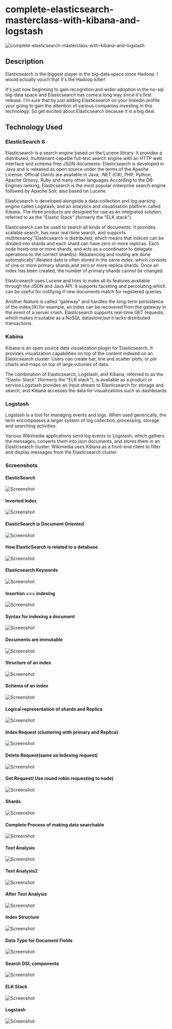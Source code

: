# complete-elasticsearch-masterclass-with-kibana-and-logstash
![complete-elasticsearch-masterclass-with-kibana-and-logstash](./Screenshots/Screenshot1.png?raw=true "complete-elasticsearch-masterclass-with-kibana-and-logstash")

## Description 

Elasticsearch is the biggest player in the big-data space since Hadoop. I would actually vouch that it's the Hadoop killer!

It's just now beginning to gain recognition and wider adoption in the no-sql big-data space and Elasticsearch has come a long way since it's first release. I'm sure that by just adding Elasticsearch on your linkedin profile your going to gain the attention of various companies investing in this technology. So get excited about Elasticsearch because it is a big deal.

## Technology Used

### ElasticSearch 6

Elasticsearch is a search engine based on the Lucene library. It provides a distributed, multitenant-capable full-text search engine with an HTTP web interface and schema-free JSON documents. Elasticsearch is developed in Java and is released as open source under the terms of the Apache License. Official clients are available in Java, .NET (C#), PHP, Python, Apache Groovy, Ruby and many other languages.According to the DB-Engines ranking, Elasticsearch is the most popular enterprise search engine followed by Apache Solr, also based on Lucene.

Elasticsearch is developed alongside a data-collection and log-parsing engine called Logstash, and an analytics and visualisation platform called Kibana. The three products are designed for use as an integrated solution, referred to as the "Elastic Stack" (formerly the "ELK stack").

Elasticsearch can be used to search all kinds of documents. It provides scalable search, has near real-time search, and supports multitenancy."Elasticsearch is distributed, which means that indices can be divided into shards and each shard can have zero or more replicas. Each node hosts one or more shards, and acts as a coordinator to delegate operations to the correct shard(s). Rebalancing and routing are done automatically".Related data is often stored in the same index, which consists of one or more primary shards,and zero or more replica shards. Once an index has been created, the number of primary shards cannot be changed.

Elasticsearch uses Lucene and tries to make all its features available through the JSON and Java API. It supports facetting and percolating,which can be useful for notifying if new documents match for registered queries.

Another feature is called "gateway" and handles the long-term persistence of the index;[9] for example, an index can be recovered from the gateway in the event of a server crash. Elasticsearch supports real-time GET requests, which makes it suitable as a NoSQL datastore,but it lacks distributed transactions.

### Kabina 

Kibana is an open source data visualization plugin for Elasticsearch. It provides visualization capabilities on top of the content indexed on an Elasticsearch cluster. Users can create bar, line and scatter plots, or pie charts and maps on top of large volumes of data.

The combination of Elasticsearch, Logstash, and Kibana, referred to as the "Elastic Stack" (formerly the "ELK stack"), is available as a product or service.Logstash provides an input stream to Elasticsearch for storage and search, and Kibana accesses the data for visualizations such as dashboards

### Logstash

Logstash is a tool for managing events and logs. When used generically, the term encompasses a larger system of log collection, processing, storage and searching activities.

Various Wikimedia applications send log events to Logstash, which gathers the messages, converts them into json documents, and stores them in an Elasticsearch cluster. Wikimedia uses Kibana as a front-end client to filter and display messages from the Elasticsearch cluster.


### Screenshots


#### ElasticSearch
![Screenshot](./Screenshots/Screenshot2.png?raw=true "Screenshot")

#### Inverted Index
![Screenshot](./Screenshots/Screenshot3.png?raw=true "Screenshot")

#### ElasticSearch is Document Oriented
![Screenshot](./Screenshots/Screenshot4.png?raw=true "Screenshot")

#### How ElasticSearch is related to a database
![Screenshot](./Screenshots/Screenshot5.png?raw=true "Screenshot")

#### Elasticsearch Keywords
![Screenshot](./Screenshots/Screenshot6.png?raw=true "Screenshot")

#### Insertion === indexing
![Screenshot](./Screenshots/Screenshot7.png?raw=true "Screenshot")

#### Syntax for indexing a document
![Screenshot](./Screenshots/Screenshot8.png?raw=true "Screenshot")

#### Documents are immutable
![Screenshot](./Screenshots/Screenshot9.png?raw=true "Screenshot")

#### Structure of an index
![Screenshot](./Screenshots/Screenshot10.png?raw=true "Screenshot")

#### Schema of an index
![Screenshot](./Screenshots/Screenshot11.png?raw=true "Screenshot")

#### Logical representation of shards and Replica
![Screenshot](./Screenshots/Screenshot12.png?raw=true "Screenshot")

#### Index Request (clustering with primary and Replica)
![Screenshot](./Screenshots/Screenshot13.png?raw=true "Screenshot")

#### Delete Request(same as Indexing request)
![Screenshot](./Screenshots/Screenshot14.png?raw=true "Screenshot")

#### Get Request( Use round robin requesting to node)
![Screenshot](./Screenshots/Screenshot15.png?raw=true "Screenshot")

#### Shards
![Screenshot](./Screenshots/Screenshot16.png?raw=true "Screenshot")

#### Complete Process of making data searchable
![Screenshot](./Screenshots/Screenshot17.png?raw=true "Screenshot")

#### Text Analysis
![Screenshot](./Screenshots/Screenshot18.png?raw=true "Screenshot")

#### Text Analysis2
![Screenshot](./Screenshots/Screenshot19.png?raw=true "Screenshot")

#### After Text Analysis
![Screenshot](./Screenshots/Screenshot20.png?raw=true "Screenshot")

#### Index Structure
![Screenshot](./Screenshots/Screenshot21.png?raw=true "Screenshot")

#### Data Type for Document Fields
![Screenshot](./Screenshots/Screenshot22.png?raw=true "Screenshot")

#### Search DSL components
![Screenshot](./Screenshots/Screenshot23.png?raw=true "Screenshot")

#### ELK Stack 
![Screenshot](./Screenshots/Screenshot24.png?raw=true "Screenshot")

#### Logstash
![Screenshot](./Screenshots/Screenshot25.png?raw=true "Screenshot")
